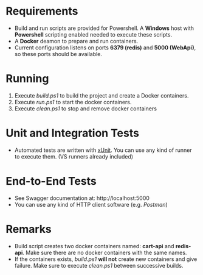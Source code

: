 # Requirements
- Build and run scripts are provided for Powershell. A **Windows** host with **Powershell** scripting enabled needed to execute these scripts.
- A **Docker** deamon to prepare and run containers.
- Current configuration listens on ports **6379 (redis)** and **5000 (WebApi)**, so these ports should be available.

# Running
1. Execute *build.ps1* to build the project and create a Docker containers.
2. Execute *run.ps1* to start the docker containers.
2. Execute *clean.ps1* to stop and remove docker containers

# Unit and Integration Tests
- Automated tests are written with [xUnit](https://xunit.net/). You can use any kind of runner to execute them.
(VS runners already included)

# End-to-End Tests
- See Swagger documentation at: http://localhost:5000
- You can use any kind of HTTP client software (e.g. *Postman*)

# Remarks
- Build script creates two docker containers named: **cart-api** and **redis-api**.
 Make sure there are no docker containers with the same names.
- If the containers exists, *build.ps1* **will not** create new containers and give failure.
Make sure to execute *clean.ps1* between successive builds.
